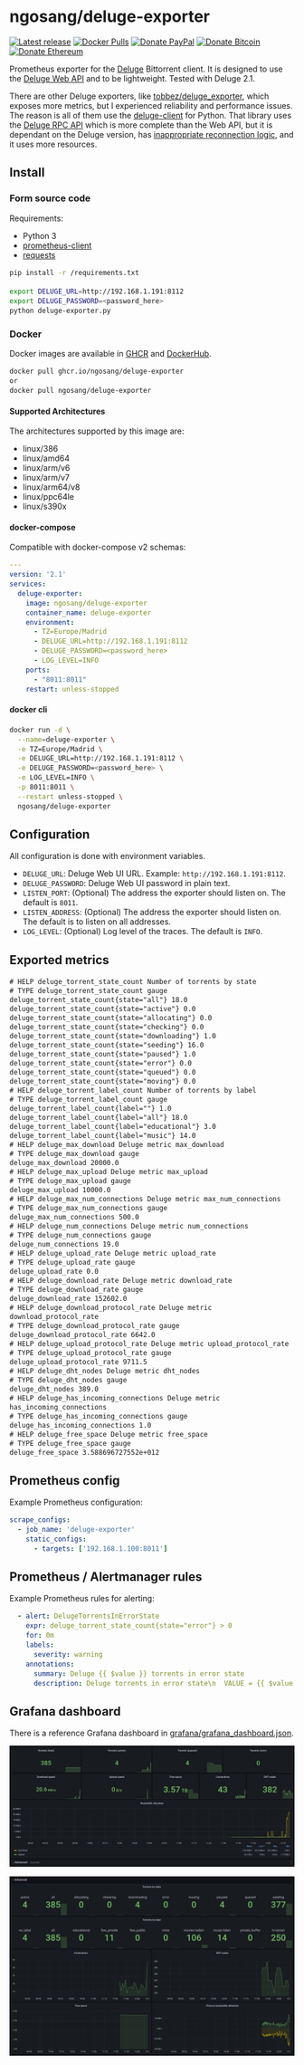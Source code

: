 # ngosang/deluge-exporter

[![Latest release](https://img.shields.io/github/v/release/ngosang/deluge-exporter)](https://github.com/ngosang/deluge-exporter/releases)
[![Docker Pulls](https://img.shields.io/docker/pulls/ngosang/deluge-exporter)](https://hub.docker.com/r/ngosang/deluge-exporter/)
[![Donate PayPal](https://img.shields.io/badge/Donate-PayPal-yellow.svg)](https://www.paypal.com/paypalme/diegoheras0xff)
[![Donate Bitcoin](https://img.shields.io/badge/Donate-Bitcoin-f7931a.svg)](https://www.blockchain.com/btc/address/14EcPN47rWXkmFvjfohJx2rQxxoeBRJhej)
[![Donate Ethereum](https://img.shields.io/badge/Donate-Ethereum-8c8c8c.svg)](https://www.blockchain.com/eth/address/0x0D1549BbB00926BF3D92c1A8A58695e982f1BE2E)

Prometheus exporter for the [Deluge](https://deluge-torrent.org/) Bittorrent client. It is designed to use the [Deluge Web API](https://deluge.readthedocs.io/en/latest/reference/webapi.html) and to be lightweight. Tested with Deluge 2.1.

There are other Deluge exporters, like [tobbez/deluge_exporter](https://github.com/tobbez/deluge_exporter), which exposes more metrics, but I experienced reliability and performance issues. The reason is all of them use the [deluge-client](https://github.com/JohnDoee/deluge-client) for Python. That library uses the [Deluge RPC API](https://deluge.readthedocs.io/en/latest/reference/rpc.html) which is more complete than the Web API, but it is dependant on the Deluge version, has [inappropriate reconnection logic](https://github.com/tobbez/deluge_exporter/issues/23), and it uses more resources.

## Install

### Form source code

Requirements:
 * Python 3
 * [prometheus-client](https://github.com/prometheus/client_python)
 * [requests](https://docs.python-requests.org/en/latest/index.html)

```bash
pip install -r /requirements.txt

export DELUGE_URL=http://192.168.1.191:8112
export DELUGE_PASSWORD=<password_here>
python deluge-exporter.py
```

### Docker

Docker images are available in [GHCR](https://github.com/ngosang/deluge-exporter/pkgs/container/deluge-exporter) and [DockerHub](https://hub.docker.com/r/ngosang/deluge-exporter).

```bash
docker pull ghcr.io/ngosang/deluge-exporter
or
docker pull ngosang/deluge-exporter
```

#### Supported Architectures

The architectures supported by this image are:

* linux/386
* linux/amd64
* linux/arm/v6
* linux/arm/v7
* linux/arm64/v8
* linux/ppc64le
* linux/s390x

#### docker-compose

Compatible with docker-compose v2 schemas:

```yaml
---
version: '2.1'
services:
  deluge-exporter:
    image: ngosang/deluge-exporter
    container_name: deluge-exporter
    environment:
      - TZ=Europe/Madrid
      - DELUGE_URL=http://192.168.1.191:8112
      - DELUGE_PASSWORD=<password_here>
      - LOG_LEVEL=INFO
    ports:
      - "8011:8011"
    restart: unless-stopped
```

#### docker cli

```bash
docker run -d \
  --name=deluge-exporter \
  -e TZ=Europe/Madrid \
  -e DELUGE_URL=http://192.168.1.191:8112 \
  -e DELUGE_PASSWORD=<password_here> \
  -e LOG_LEVEL=INFO \
  -p 8011:8011 \
  --restart unless-stopped \
  ngosang/deluge-exporter
```

## Configuration

All configuration is done with environment variables.

- `DELUGE_URL`: Deluge Web UI URL. Example: `http://192.168.1.191:8112`.
- `DELUGE_PASSWORD`: Deluge Web UI password in plain text.
- `LISTEN_PORT`: (Optional) The address the exporter should listen on. The default is `8011`.
- `LISTEN_ADDRESS`: (Optional) The address the exporter should listen on. The default is to listen on all addresses.
- `LOG_LEVEL`: (Optional) Log level of the traces. The default is `INFO`.

## Exported metrics

```shell
# HELP deluge_torrent_state_count Number of torrents by state
# TYPE deluge_torrent_state_count gauge
deluge_torrent_state_count{state="all"} 18.0
deluge_torrent_state_count{state="active"} 0.0
deluge_torrent_state_count{state="allocating"} 0.0
deluge_torrent_state_count{state="checking"} 0.0
deluge_torrent_state_count{state="downloading"} 1.0
deluge_torrent_state_count{state="seeding"} 16.0
deluge_torrent_state_count{state="paused"} 1.0
deluge_torrent_state_count{state="error"} 0.0
deluge_torrent_state_count{state="queued"} 0.0
deluge_torrent_state_count{state="moving"} 0.0
# HELP deluge_torrent_label_count Number of torrents by label
# TYPE deluge_torrent_label_count gauge
deluge_torrent_label_count{label=""} 1.0
deluge_torrent_label_count{label="all"} 18.0
deluge_torrent_label_count{label="educational"} 3.0
deluge_torrent_label_count{label="music"} 14.0
# HELP deluge_max_download Deluge metric max_download
# TYPE deluge_max_download gauge
deluge_max_download 20000.0
# HELP deluge_max_upload Deluge metric max_upload
# TYPE deluge_max_upload gauge
deluge_max_upload 10000.0
# HELP deluge_max_num_connections Deluge metric max_num_connections
# TYPE deluge_max_num_connections gauge
deluge_max_num_connections 500.0
# HELP deluge_num_connections Deluge metric num_connections
# TYPE deluge_num_connections gauge
deluge_num_connections 19.0
# HELP deluge_upload_rate Deluge metric upload_rate
# TYPE deluge_upload_rate gauge
deluge_upload_rate 0.0
# HELP deluge_download_rate Deluge metric download_rate
# TYPE deluge_download_rate gauge
deluge_download_rate 152602.0
# HELP deluge_download_protocol_rate Deluge metric download_protocol_rate
# TYPE deluge_download_protocol_rate gauge
deluge_download_protocol_rate 6642.0
# HELP deluge_upload_protocol_rate Deluge metric upload_protocol_rate
# TYPE deluge_upload_protocol_rate gauge
deluge_upload_protocol_rate 9711.5
# HELP deluge_dht_nodes Deluge metric dht_nodes
# TYPE deluge_dht_nodes gauge
deluge_dht_nodes 389.0
# HELP deluge_has_incoming_connections Deluge metric has_incoming_connections
# TYPE deluge_has_incoming_connections gauge
deluge_has_incoming_connections 1.0
# HELP deluge_free_space Deluge metric free_space
# TYPE deluge_free_space gauge
deluge_free_space 3.588696727552e+012
```

## Prometheus config

Example Prometheus configuration:

```yaml
scrape_configs:
  - job_name: 'deluge-exporter'
    static_configs:
      - targets: ['192.168.1.100:8011']
```

## Prometheus / Alertmanager rules

Example Prometheus rules for alerting:

```yaml
  - alert: DelugeTorrentsInErrorState
    expr: deluge_torrent_state_count{state="error"} > 0
    for: 0m
    labels:
      severity: warning
    annotations:
      summary: Deluge {{ $value }} torrents in error state
      description: Deluge torrents in error state\n  VALUE = {{ $value }}\n  LABELS = {{ $labels }}
```

## Grafana dashboard

There is a reference Grafana dashboard in [grafana/grafana_dashboard.json](./grafana/grafana_dashboard.json).

![](./grafana/grafana_dashboard.png)

![](./grafana/grafana_dashboard_2.png)
